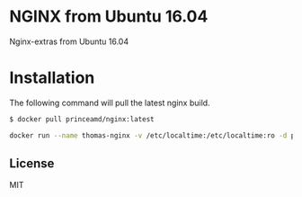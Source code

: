 # NGINX from Ubuntu 16.04

Nginx-extras from Ubuntu 16.04

# Installation
The following command will pull the latest nginx build.
```sh
$ docker pull princeamd/nginx:latest
```
```sh
docker run --name thomas-nginx -v /etc/localtime:/etc/localtime:ro -d princeamd/nginx:latest
```
License
---
MIT
